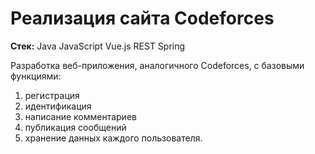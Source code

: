 # Реализация сайта Codeforces

**Стек:** Java JavaScript Vue.js REST Spring

Разработка веб-приложения, аналогичного Codeforces, с базовыми функциями:
1) регистрация
2) идентификация
3) написание комментариев
4) публикация сообщений
5) хранение данных каждого пользователя.
